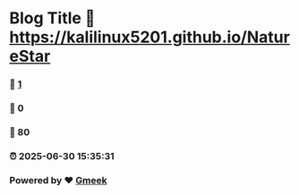 # Blog Title :link: https://kalilinux5201.github.io/NatureStar 
### :page_facing_up: [1](https://kalilinux5201.github.io/NatureStar/tag.html) 
### :speech_balloon: 0 
### :hibiscus: 80 
### :alarm_clock: 2025-06-30 15:35:31 
### Powered by :heart: [Gmeek](https://github.com/Meekdai/Gmeek)
